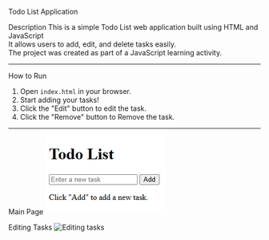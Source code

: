 Todo List Application

 Description
This is a simple Todo List web application built using HTML and JavaScript  
It allows users to add, edit, and delete tasks easily.  
The project was created as part of a JavaScript learning activity.

---


 How to Run
1.  Open `index.html` in your browser.  
2.  Start adding your tasks!  
3. Click the "Edit" button to edit the task.
4. Click the "Remove" button to Remove the task.
---




 Main Page
![Main Page](javasc_project/screenshots/main.png)

 Editing Tasks
![Editing tasks](screenshots/edit.png)









